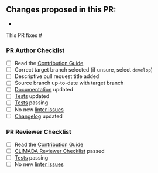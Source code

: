 Changes proposed in this PR:
- 
- 

This PR fixes #

### PR Author Checklist

- [ ] Read the [Contribution Guide][contrib]
- [ ] Correct target branch selected (if unsure, select `develop`)
- [ ] Descriptive pull request title added
- [ ] Source branch up-to-date with target branch
- [ ] [Documentation](https://climada-python.readthedocs.io/en/latest/guide/Guide_PythonDos-n-Donts.html#2.--Commenting-&-Documenting) updated
- [ ] [Tests][testing] updated
- [ ] [Tests][testing] passing
- [ ] No new [linter issues][linter]
- [ ] [Changelog](https://github.com/CLIMADA-project/climada_python/blob/develop/CHANGELOG.md) updated

### PR Reviewer Checklist

- [ ] Read the [Contribution Guide][contrib]
- [ ] [CLIMADA Reviewer Checklist](https://climada-python.readthedocs.io/en/latest/guide/Guide_Review.html#reviewer-checklist) passed
- [ ] [Tests][testing] passing
- [ ] No new [linter issues][linter]

[contrib]: https://github.com/CLIMADA-project/climada_python/blob/develop/CONTRIBUTING.md
[testing]: https://climada-python.readthedocs.io/en/latest/guide/Guide_Testing.html
[linter]: https://climada-python.readthedocs.io/en/latest/guide/Guide_continuous_integration_GitHub_actions.html#static-code-analysis
